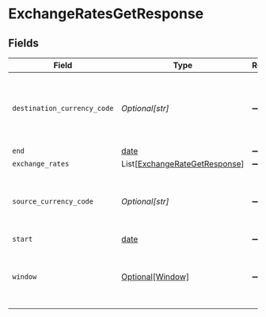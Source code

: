 # ExchangeRatesGetResponse


## Fields

| Field                                                                                                           | Type                                                                                                            | Required                                                                                                        | Description                                                                                                     | Example                                                                                                         |
| --------------------------------------------------------------------------------------------------------------- | --------------------------------------------------------------------------------------------------------------- | --------------------------------------------------------------------------------------------------------------- | --------------------------------------------------------------------------------------------------------------- | --------------------------------------------------------------------------------------------------------------- |
| `destination_currency_code`                                                                                     | *Optional[str]*                                                                                                 | :heavy_minus_sign:                                                                                              | 3-letter [ISO-4217 currency code](https://www.iso.org/iso-4217-currency-codes.html) for the destination amount. | SGD                                                                                                             |
| `end`                                                                                                           | [date](https://docs.python.org/3/library/datetime.html#date-objects)                                            | :heavy_minus_sign:                                                                                              | N/A                                                                                                             |                                                                                                                 |
| `exchange_rates`                                                                                                | List[[ExchangeRateGetResponse](../../models/shared/exchangerategetresponse.md)]                                 | :heavy_minus_sign:                                                                                              | N/A                                                                                                             |                                                                                                                 |
| `source_currency_code`                                                                                          | *Optional[str]*                                                                                                 | :heavy_minus_sign:                                                                                              | 3-letter [ISO-4217 currency code](https://www.iso.org/iso-4217-currency-codes.html) for the source amount.      | USD                                                                                                             |
| `start`                                                                                                         | [date](https://docs.python.org/3/library/datetime.html#date-objects)                                            | :heavy_minus_sign:                                                                                              | N/A                                                                                                             |                                                                                                                 |
| `window`                                                                                                        | [Optional[Window]](../../models/shared/window.md)                                                               | :heavy_minus_sign:                                                                                              | Specifies the field by which the results should be grouped.                                                     |                                                                                                                 |